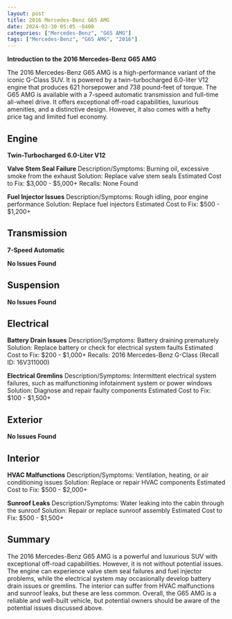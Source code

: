 ```yaml
---
layout: post
title: 2016 Mercedes-Benz G65 AMG
date: 2024-03-30 05:05 -0400
categories: ["Mercedes-Benz", "G65 AMG"]
tags: ["Mercedes-Benz", "G65 AMG", "2016"]
---
```

**Introduction to the 2016 Mercedes-Benz G65 AMG**

The 2016 Mercedes-Benz G65 AMG is a high-performance variant of the iconic G-Class SUV. It is powered by a twin-turbocharged 6.0-liter V12 engine that produces 621 horsepower and 738 pound-feet of torque. The G65 AMG is available with a 7-speed automatic transmission and full-time all-wheel drive. It offers exceptional off-road capabilities, luxurious amenities, and a distinctive design. However, it also comes with a hefty price tag and limited fuel economy.

## Engine

**Twin-Turbocharged 6.0-Liter V12**

**Valve Stem Seal Failure**
Description/Symptoms: Burning oil, excessive smoke from the exhaust
Solution: Replace valve stem seals
Estimated Cost to Fix: $3,000 - $5,000+
Recalls: None Found

**Fuel Injector Issues**
Description/Symptoms: Rough idling, poor engine performance
Solution: Replace fuel injectors
Estimated Cost to Fix: $500 - $1,200+

## Transmission

**7-Speed Automatic**

**No Issues Found**

## Suspension

**No Issues Found**

## Electrical

**Battery Drain Issues**
Description/Symptoms: Battery draining prematurely
Solution: Replace battery or check for electrical system faults
Estimated Cost to Fix: $200 - $1,000+
Recalls: 2016 Mercedes-Benz G-Class (Recall ID: 16V311000)

**Electrical Gremlins**
Description/Symptoms: Intermittent electrical system failures, such as malfunctioning infotainment system or power windows
Solution: Diagnose and repair faulty components
Estimated Cost to Fix: $100 - $1,500+

## Exterior

**No Issues Found**

## Interior

**HVAC Malfunctions**
Description/Symptoms: Ventilation, heating, or air conditioning issues
Solution: Replace or repair HVAC components
Estimated Cost to Fix: $500 - $2,000+

**Sunroof Leaks**
Description/Symptoms: Water leaking into the cabin through the sunroof
Solution: Repair or replace sunroof assembly
Estimated Cost to Fix: $500 - $1,500+

## Summary

The 2016 Mercedes-Benz G65 AMG is a powerful and luxurious SUV with exceptional off-road capabilities. However, it is not without potential issues. The engine can experience valve stem seal failures and fuel injector problems, while the electrical system may occasionally develop battery drain issues or gremlins. The interior can suffer from HVAC malfunctions and sunroof leaks, but these are less common. Overall, the G65 AMG is a reliable and well-built vehicle, but potential owners should be aware of the potential issues discussed above.
